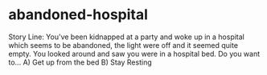 # abandoned-hospital
Story Line: You've been kidnapped at a party and woke up in a hospital which seems to be abandoned, the light were off and it seemed quite empty. You looked around and saw you were in a hospital bed.
Do you want to... 
A) Get up from the bed 
B) Stay Resting